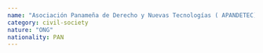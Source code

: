 ```yaml
---
name: "Asociación Panameña de Derecho y Nuevas Tecnologías ( APANDETEC)"
category: civil-society
nature: "ONG"
nationality: PAN
---
```

